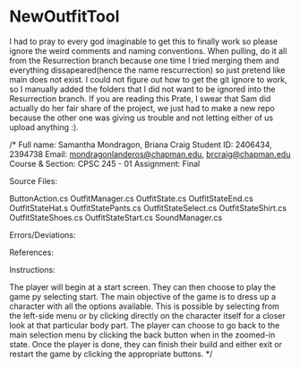 # NewOutfitTool
I had to pray to every god imaginable to get this to finally work
so please ignore the weird comments and naming conventions.
When pulling, do it all from the Resurrection branch because one
time I tried merging them and everything dissapeared(hence the name rescurrection)
so just pretend like main does not exist. I could not figure out how to get the
git ignore to work, so I manually added the folders that I did not want to
be ignored into the Resurrection branch. If you are reading this Prate, I swear 
that Sam did actually do her fair share of the project, we just had to make
a new repo because the other one was giving us trouble and not letting either
of us upload anything :).

/*
 Full name: Samantha Mondragon, Briana Craig 
Student ID: 2406434,  2394738
Email: mondragonlanderos@chapman.edu, brcraig@chapman.edu
Course & Section: CPSC 245 - 01
Assignment: Final

Source Files: 

ButtonAction.cs
OutfitManager.cs
OutfitState.cs
OutfitStateEnd.cs
OutfitStateHat.s
OutfitStatePants.cs
OutfitStateSelect.cs
OutfitStateShirt.cs
OutfitStateShoes.cs
OutfitStateStart.cs
SoundManager.cs

Errors/Deviations:

References:

Instructions:

The player will begin at a start screen. They can then choose to play the game py selecting start.
The main objective of the game is to dress up a character with all the options available. This is possible
by selecting from the left-side menu or by clicking directly on the character itself for a closer look
at that particular body part. The player can choose to go back to the main selection menu by clicking the
back button when in the zoomed-in state. Once the player is done, they can finish their build and either
exit or restart the game by clicking the appropriate buttons.
*/
